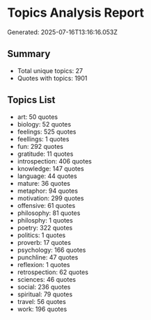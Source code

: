 # Topics Analysis Report

Generated: 2025-07-16T13:16:16.053Z

## Summary

- Total unique topics: 27
- Quotes with topics: 1901

## Topics List

- art: 50 quotes
- biology: 52 quotes
- feelings: 525 quotes
- feellings: 1 quotes
- fun: 292 quotes
- gratitude: 11 quotes
- introspection: 406 quotes
- knowledge: 147 quotes
- language: 44 quotes
- mature: 36 quotes
- metaphor: 94 quotes
- motivation: 299 quotes
- offensive: 61 quotes
- philosophy: 81 quotes
- philosphy: 1 quotes
- poetry: 322 quotes
- politics: 1 quotes
- proverb: 17 quotes
- psychology: 166 quotes
- punchline: 47 quotes
- reflexion: 1 quotes
- retrospection: 62 quotes
- sciences: 46 quotes
- social: 236 quotes
- spiritual: 79 quotes
- travel: 56 quotes
- work: 196 quotes
